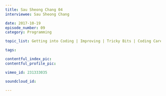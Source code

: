 ```yaml
---
title: Sau Sheong Chang 04
interviewee: Sau Sheong Chang

date: 2017-10-19
episode_number: 09
category: Programming

topic_list: Getting into Coding | Improving | Tricky Bits | Coding Career | College Education | Persistence | Advice | Equal Treatment

tags:

contentful_index_pic:
contentful_profile_pic:

vimeo_id: 231333035

soundcloud_id:

---
```

